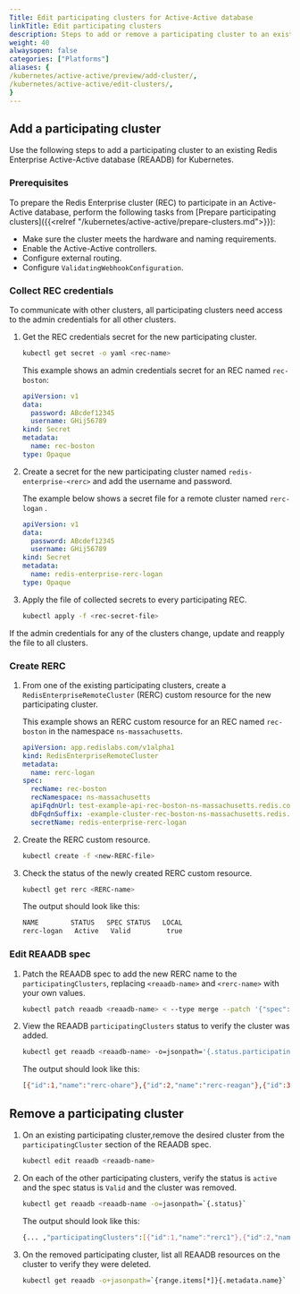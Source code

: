 ```yaml
---
Title: Edit participating clusters for Active-Active database 
linkTitle: Edit participating clusters
description: Steps to add or remove a participating cluster to an existing Active-Active database with Redis Enterprise for Kubernetes.
weight: 40
alwaysopen: false
categories: ["Platforms"]
aliases: {
/kubernetes/active-active/preview/add-cluster/,
/kubernetes/active-active/edit-clusters/,
}
---
```


## Add a participating cluster

Use the following steps to add a participating cluster to an existing Redis Enterprise Active-Active database (REAADB) for Kubernetes.

### Prerequisites

To prepare the Redis Enterprise cluster (REC) to participate in an Active-Active database, perform the following tasks from [Prepare participating clusters]({{<relref "/kubernetes/active-active/prepare-clusters.md">}}):

- Make sure the cluster meets the hardware and naming requirements.
- Enable the Active-Active controllers.
- Configure external routing.
- Configure `ValidatingWebhookConfiguration`.

### Collect REC credentials

To communicate with other clusters, all participating clusters need access to the admin credentials for all other clusters.

1. Get the REC credentials secret for the new participating cluster.

    ```sh
    kubectl get secret -o yaml <rec-name>
    ```

    This example shows an admin credentials secret for an REC named `rec-boston`:

    ```yaml
    apiVersion: v1
    data:
      password: ABcdef12345
      username: GHij56789
    kind: Secret
    metadata:
      name: rec-boston
    type: Opaque
    ```

1. Create a secret for the new participating cluster named `redis-enterprise-<rerc>` and add the username and password.

    The example below shows a secret file for a remote cluster named `rerc-logan` .

    ```yaml
    apiVersion: v1
    data:
      password: ABcdef12345
      username: GHij56789
    kind: Secret
    metadata:
      name: redis-enterprise-rerc-logan
    type: Opaque
    ```

1. Apply the file of collected secrets to every participating REC.

    ```sh
    kubectl apply -f <rec-secret-file>
    ```

 If the admin credentials for any of the clusters change, update and reapply the file to all clusters.

### Create RERC

1. From one of the existing participating clusters, create a `RedisEnterpriseRemoteCluster` (RERC) custom resource for the new participating cluster.

    This example shows an RERC custom resource for an REC named `rec-boston` in the namespace `ns-massachusetts`. 

    ```yaml
    apiVersion: app.redislabs.com/v1alpha1
    kind: RedisEnterpriseRemoteCluster
    metadata:
      name: rerc-logan
    spec:
      recName: rec-boston
      recNamespace: ns-massachusetts
      apiFqdnUrl: test-example-api-rec-boston-ns-massachusetts.redis.com
      dbFqdnSuffix: -example-cluster-rec-boston-ns-massachusetts.redis.com
      secretName: redis-enterprise-rerc-logan
    ```

1. Create the RERC custom resource.

    ```sh
    kubectl create -f <new-RERC-file>
    ```

1. Check the status of the newly created RERC custom resource.

    ```sh
    kubectl get rerc <RERC-name>
    ```

    The output should look like this:

    ```sh
    NAME        STATUS   SPEC STATUS   LOCAL
    rerc-logan   Active   Valid         true
    ```

### Edit REAADB spec

1. Patch the REAADB spec to add the new RERC name to the `participatingClusters`, replacing `<reaadb-name>` and `<rerc-name>` with your own values.

    ```sh
    kubectl patch reaadb <reaadb-name> < --type merge --patch '{"spec": {"participatingClusters": [{"name": "<rerc-name>"}]}}'
    ```

1. View the REAADB `participatingClusters` status to verify the cluster was added.

    ```sh
    kubectl get reaadb <reaadb-name> -o=jsonpath='{.status.participatingClusters}'
    ```

    The output should look like this:

    ```sh
    [{"id":1,"name":"rerc-ohare"},{"id":2,"name":"rerc-reagan"},{"id":3,"name":"rerc-logan"}]
    ```

## Remove a participating cluster

1. On an existing participating cluster,remove the desired cluster from the `participatingCluster` section of the REAADB spec.

    ```sh
    kubectl edit reaadb <reaadb-name>
    ```

1. On each of the other participating clusters, verify the status is `active` and the spec status is `Valid` and the cluster was removed.

   ```sh
   kubectl get reaadb <reaadb-name -o=jasonpath=`{.status}`
   ```
   
    The output should look like this:
    
    ```sh
    {... ,"participatingClusters":[{"id":1,"name":"rerc1"},{"id":2,"name":"rerc2"}],"redisEnterpriseCluster":"rec1","specStatus":"Valid","status":"active"}
    ```

1. On the removed participating cluster, list all REAADB resources on the cluster to verify they were deleted.


    ```sh
    kubectl get reaadb -o+jasonpath=`{range.items[*]}{.metadata.name}`
    ```
